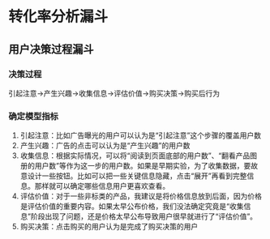 # 转化率分析漏斗

## 用户决策过程漏斗

### 决策过程

引起注意→产生兴趣→收集信息→评估价值→购买决策→购买后行为

### 确定模型指标

1. 引起注意：比如广告曝光的用户可以认为是“引起注意”这个步骤的覆盖用户数
2. 产生兴趣：广告的点击可以认为是“产生兴趣”的用户数
3. 收集信息：根据实际情况，可以将“阅读到页面底部的用户数”、“翻看产品图册的用户数”等作为这一步的用户数。如果是早期实验，为了收集数据，要故意设计一些按钮。比如可以把一些关键信息隐藏，点击“展开”再看到完整信息。那样就可以确定哪些信息用户更喜欢查看。
4. 评估价值：对于一些非标类的产品，我建议是将价格信息放到后面，因为价格是评估价值的重要内容。如果太早公布价格，我们没法确定究竟是“收集信息”阶段出现了问题，还是价格太早公布导致用户很早就进行了“评估价值”。
5. 购买决策：点击购买的用户认为是完成了购买决策的用户

